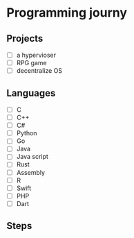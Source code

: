 # Programming journy

## Projects
- [ ] a hypervioser
- [ ] RPG game
- [ ] decentralize OS

## Languages
- [ ] C
- [ ] C++
- [ ] C#
- [ ] Python
- [ ] Go
- [ ] Java
- [ ] Java script
- [ ] Rust
- [ ] Assembly
- [ ] R
- [ ] Swift
- [ ] PHP
- [ ] Dart

## Steps

